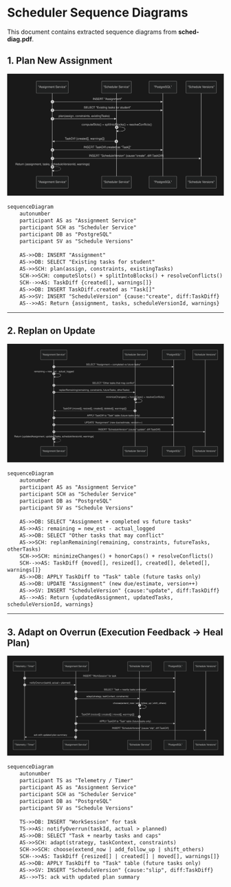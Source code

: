 # Scheduler Sequence Diagrams

This document contains extracted sequence diagrams from **sched-diag.pdf**.

## 1. Plan New Assignment

![Scheduler Diagram 1](new_assignment.svg)

```mermaid
sequenceDiagram
    autonumber
    participant AS as "Assignment Service"
    participant SCH as "Scheduler Service"
    participant DB as "PostgreSQL"
    participant SV as "Schedule Versions"

    AS->>DB: INSERT "Assignment"
    AS->>DB: SELECT "Existing tasks for student"
    AS->>SCH: plan(assign, constraints, existingTasks)
    SCH->>SCH: computeSlots() + splitIntoBlocks() + resolveConflicts()
    SCH-->>AS: TaskDiff {created[], warnings[]}
    AS->>DB: INSERT TaskDiff.created as "Task[]"
    AS->>SV: INSERT "ScheduleVersion" {cause:"create", diff:TaskDiff}
    AS-->>AS: Return {assignment, tasks, scheduleVersionId, warnings}
```

---

## 2. Replan on Update

![Scheduler Diagram 2](replan_on_update.svg)

```mermaid
sequenceDiagram
    autonumber
    participant AS as "Assignment Service"
    participant SCH as "Scheduler Service"
    participant DB as "PostgreSQL"
    participant SV as "Schedule Versions"

    AS->>DB: SELECT "Assignment + completed vs future tasks"
    AS->>AS: remaining = new_est - actual_logged
    AS->>DB: SELECT "Other tasks that may conflict"
    AS->>SCH: replanRemaining(remaining, constraints, futureTasks, otherTasks)
    SCH->>SCH: minimizeChanges() + honorCaps() + resolveConflicts()
    SCH-->>AS: TaskDiff {moved[], resized[], created[], deleted[], warnings[]}
    AS->>DB: APPLY TaskDiff to "Task" table (future tasks only)
    AS->>DB: UPDATE "Assignment" (new due/estimate, version++)
    AS->>SV: INSERT "ScheduleVersion" {cause:"update", diff:TaskDiff}
    AS-->>AS: Return {updatedAssignment, updatedTasks, scheduleVersionId, warnings}
```

---

## 3. Adapt on Overrun (Execution Feedback → Heal Plan)

![Scheduler Diagram 3](healplan.svg)

```mermaid
sequenceDiagram
    autonumber
    participant TS as "Telemetry / Timer"
    participant AS as "Assignment Service"
    participant SCH as "Scheduler Service"
    participant DB as "PostgreSQL"
    participant SV as "Schedule Versions"

    TS->>DB: INSERT "WorkSession" for task
    TS->>AS: notifyOverrun(taskId, actual > planned)
    AS->>DB: SELECT "Task + nearby tasks and caps"
    AS->>SCH: adapt(strategy, taskContext, constraints)
    SCH->>SCH: choose(extend_now | add_follow_up | shift_others)
    SCH-->>AS: TaskDiff {resized[] | created[] | moved[], warnings[]}
    AS->>DB: APPLY TaskDiff to "Task" table (future tasks only)
    AS->>SV: INSERT "ScheduleVersion" {cause:"slip", diff:TaskDiff}
    AS-->>TS: ack with updated plan summary
```
